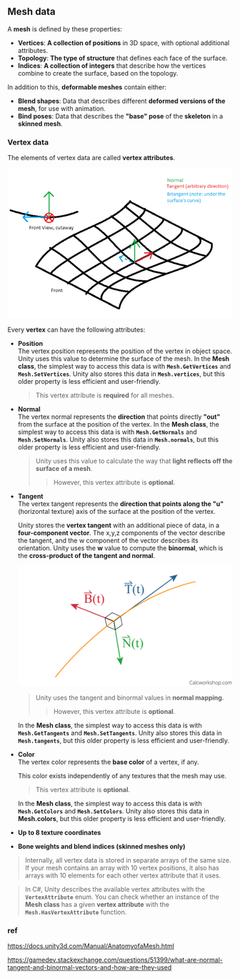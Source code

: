 ## Mesh data

A **mesh** is defined by these properties:

- **Vertices**: **A collection of positions** in 3D space, with optional additional attributes.
- **Topology**: **The type of structure** that defines each face of the surface.
- **Indices**: **A collection of integers** that describe how the vertices combine to create the surface, based on the topology.


In addition to this, **deformable meshes** contain either:

- **Blend shapes**: Data that describes different **deformed versions of the mesh**, for use with animation.
- **Bind poses**: Data that describes the **"base" pose** of the **skeleton** in a **skinned mesh**.


### Vertex data
The elements of vertex data are called **vertex attributes**.


![](../img/tAQNN.png)


Every **vertex** can have the following attributes:

- **Position** \
  The vertex position represents the position of the vertex in object space. Unity uses this value to determine the surface of the mesh. In the **Mesh class**, the simplest way to access this data is with **`Mesh.GetVertices`** and **`Mesh.SetVertices`**. Unity also stores this data in **`Mesh.vertices`**, but this older property is less efficient and user-friendly.
  > This vertex attribute is **required** for all meshes.
- **Normal** \
  The vertex normal represents the **direction** that points directly **"out"** from the surface at the position of the vertex. 
  In the **Mesh class**, the simplest way to access this data is with **`Mesh.GetNormals`** and **`Mesh.SetNormals`**. Unity also stores this data in **`Mesh.normals`**, but this older property is less efficient and user-friendly.
  > Unity uses this value to calculate the way that **light reflects off the surface of a mesh**.
  > > However, this vertex attribute is **optional**.
- **Tangent** \
  The vertex tangent represents the **direction that points along the "u"** (horizontal texture) axis of the surface at the position of the vertex.
  
  Unity stores the **vertex tangent** with an additional piece of data, in a **four-component vector**. The x,y,z components of the vector describe the tangent, and the w component of the vector describes its orientation. Unity uses the **w** value to compute the **binormal**, which is the **cross-product of the tangent and normal**.
  
  ![](../img/unit-tangent-normal-and-binormal-vectors.png)
  
  > Unity uses the tangent and binormal values in **normal mapping**.
  > > However, this vertex attribute is **optional**.

  In the **Mesh class**, the simplest way to access this data is with **`Mesh.GetTangents`** and **`Mesh.SetTangents`**. Unity also stores this data in **`Mesh.tangents`**, but this older property is less efficient and user-friendly.
- **Color** \
  The vertex color represents the **base color** of a vertex, if any.
  
  This color exists independently of any textures that the mesh may use.
  > This vertex attribute is **optional**.

  In the **Mesh class**, the simplest way to access this data is with **`Mesh.GetColors`** and **`Mesh.SetColors`**. Unity also stores this data in **Mesh.colors**, but this older property is less efficient and user-friendly.
  
- **Up to 8 texture coordinates**
- **Bone weights and blend indices (skinned meshes only)**

> Internally, all vertex data is stored in separate arrays of the same size. If your mesh contains an array with 10 vertex positions, it also has arrays with 10 elements for each other vertex attribute that it uses.

> In C#, Unity describes the available vertex attributes with the **`VertexAttribute`** enum. You can check whether an instance of the **Mesh class** has a given **vertex attribute** with the **`Mesh.HasVertexAttribute`** function.







### ref

https://docs.unity3d.com/Manual/AnatomyofaMesh.html

https://gamedev.stackexchange.com/questions/51399/what-are-normal-tangent-and-binormal-vectors-and-how-are-they-used


